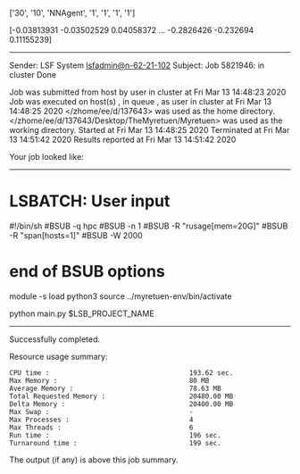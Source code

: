 

 ['30', '10', 'NNAgent', '1', '1', '1', '1'] 


[-0.03813931 -0.03502529  0.04058372 ... -0.2826426  -0.232694
  0.11155239]

------------------------------------------------------------
Sender: LSF System <lsfadmin@n-62-21-102>
Subject: Job 5821946: <NNAgent5Test9> in cluster <dcc> Done

Job <NNAgent5Test9> was submitted from host <n-62-30-7> by user <s183905> in cluster <dcc> at Fri Mar 13 14:48:23 2020
Job was executed on host(s) <n-62-21-102>, in queue <hpc>, as user <s183905> in cluster <dcc> at Fri Mar 13 14:48:25 2020
</zhome/ee/d/137643> was used as the home directory.
</zhome/ee/d/137643/Desktop/TheMyretuen/Myretuen> was used as the working directory.
Started at Fri Mar 13 14:48:25 2020
Terminated at Fri Mar 13 14:51:42 2020
Results reported at Fri Mar 13 14:51:42 2020

Your job looked like:

------------------------------------------------------------
# LSBATCH: User input
#!/bin/sh
#BSUB -q hpc
#BSUB -n 1
#BSUB -R "rusage[mem=20G]"
#BSUB -R "span[hosts=1]"
#BSUB -W 2000
# end of BSUB options

module -s load python3
source ../myretuen-env/bin/activate

python main.py $LSB_PROJECT_NAME


------------------------------------------------------------

Successfully completed.

Resource usage summary:

    CPU time :                                   193.62 sec.
    Max Memory :                                 80 MB
    Average Memory :                             78.63 MB
    Total Requested Memory :                     20480.00 MB
    Delta Memory :                               20400.00 MB
    Max Swap :                                   -
    Max Processes :                              4
    Max Threads :                                6
    Run time :                                   196 sec.
    Turnaround time :                            199 sec.

The output (if any) is above this job summary.


